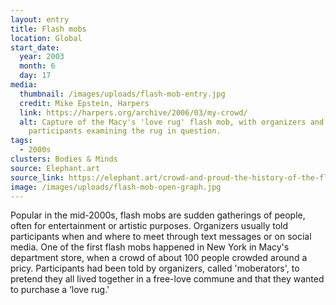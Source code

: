 ```yaml
---
layout: entry
title: Flash mobs
location: Global
start_date:
  year: 2003
  month: 6
  day: 17
media:
  thumbnail: /images/uploads/flash-mob-entry.jpg
  credit: Mike Epstein, Harpers
  link: https://harpers.org/archive/2006/03/my-crowd/
  alt: Capture of the Macy's 'love rug' flash mob, with organizers and many
    participants examining the rug in question.
tags:
  - 2000s
clusters: Bodies & Minds
source: Elephant.art
source_link: https://elephant.art/crowd-and-proud-the-history-of-the-flash-mob-20042022/
image: /images/uploads/flash-mob-open-graph.jpg
---
```

Popular in the mid-2000s, flash mobs are sudden gatherings of people, often for entertainment or artistic purposes. Organizers usually told participants when and where to meet through text messages or on social media. One of the first flash mobs happened in New York in Macy's department store, when a crowd of about 100 people crowded around a pricy. Participants had been told by organizers, called 'moberators', to pretend they all lived together in a free-love commune and that they wanted to purchase a ‘love rug.'